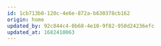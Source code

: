 ```yaml
---
id: 1cb713b8-120c-4e6e-872a-b630378cb162
origin: home
updated_by: 92c844c4-0b68-4e10-9f82-950d24236efc
updated_at: 1682410063
---
```

